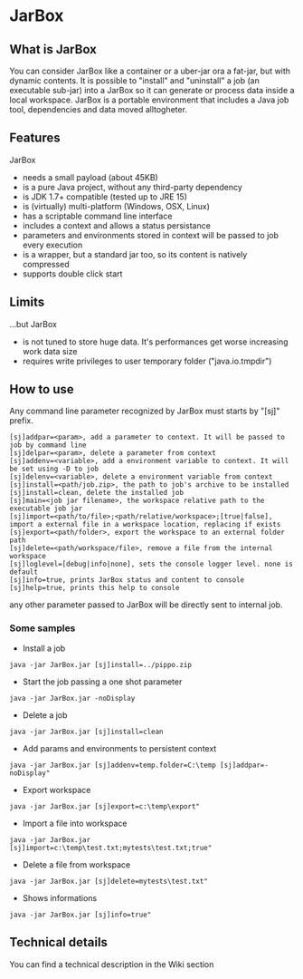 # JarBox

## What is JarBox
You can consider JarBox like a container or a uber-jar ora a fat-jar, but with dynamic contents. 
It is possible to "install" and "uninstall" a job (an executable sub-jar) into a JarBox so it can generate or process data inside a local workspace.
JarBox is a portable environment that includes a Java job tool, dependencies and data moved alltogheter.


## Features
JarBox
- needs a small payload (about 45KB) 
- is a pure Java project, without any third-party dependency
- is JDK 1.7+ compatible (tested up to JRE 15) 
- is (virtually) multi-platform (Windows, OSX, Linux)
- has a scriptable command line interface
- includes a context and allows a status persistance
- parameters and environments stored in context will be passed to job every execution
- is a wrapper, but a standard jar too, so its content is natively compressed
- supports double click start

## Limits
...but JarBox
- is not tuned to store huge data. It's performances get worse increasing work data size
- requires write privileges to user temporary folder ("java.io.tmpdir")

## How to use
Any command line parameter recognized by JarBox must starts by "[sj]" prefix.
```
[sj]addpar=<param>, add a parameter to context. It will be passed to job by command line
[sj]delpar=<param>, delete a parameter from context
[sj]addenv=<variable>, add a environment variable to context. It will be set using -D to job
[sj]delenv=<variable>, delete a environment variable from context
[sj]install=<path/job.zip>, the path to job's archive to be installed
[sj]install=clean, delete the installed job
[sj]main=<job jar filename>, the workspace relative path to the executable job jar
[sj]import=<path/to/file>;<path/relative/workspace>;[true|false], import a external file in a workspace location, replacing if exists
[sj]export=<path/folder>, export the workspace to an external folder path
[sj]delete=<path/workspace/file>, remove a file from the internal workspace
[sj]loglevel=[debug|info|none], sets the console logger level. none is default
[sj]info=true, prints JarBox status and content to console
[sj]help=true, prints this help to console
```  
any other parameter passed to JarBox will be directly sent to internal job.  

### Some samples
- Install a job
```
java -jar JarBox.jar [sj]install=../pippo.zip
```
- Start the job passing a one shot parameter
```
java -jar JarBox.jar -noDisplay
```
- Delete a job
```
java -jar JarBox.jar [sj]install=clean
```  
- Add params and environments to persistent context
```
java -jar JarBox.jar [sj]addenv=temp.folder=C:\temp [sj]addpar=-noDisplay"
```
- Export workspace
```
java -jar JarBox.jar [sj]export=c:\temp\export"
```
- Import a file into workspace
```
java -jar JarBox.jar [sj]import=c:\temp\test.txt;mytests\test.txt;true"
```
- Delete a file from workspace
```
java -jar JarBox.jar [sj]delete=mytests\test.txt"
```
- Shows informations
```
java -jar JarBox.jar [sj]info=true"
```

## Technical details
You can find a technical description in the Wiki section

